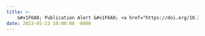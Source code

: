 ```yaml
---
title: >-
    &#x1F6A8; Publication Alert &#x1F6A8; <a href="https://doi.org/10.3389/fnbeh.2023.1176865" target="_blank"> "Alerting attention is sufficient to induce a phase-dependent behavior that can be predicted by frontal EEG</strong>" </a> has been aceepted for publication at <em>Frontiers in Behavioral Neuroscience</em>.
date: 2023-05-23 10:00:00 -0800
---
```

